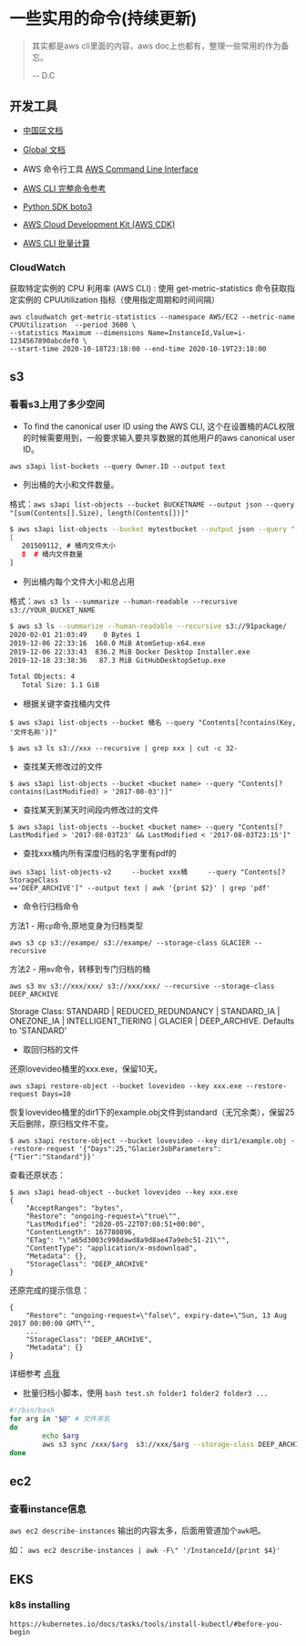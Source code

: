# 一些实用的命令(持续更新)

> 其实都是aws cli里面的内容，aws doc上也都有，整理一些常用的作为备忘。
>
> -- D.C

## 开发工具

- [中国区文档](https://docs.amazonaws.cn/index.html?nc2=h_l2_su)

- [Global 文档](https://docs.aws.amazon.com/)

- AWS 命令行工具 [AWS Command Line Interface](https://docs.aws.amazon.com/zh_cn/cli/index.html)

- [AWS CLI 完整命令参考](https://docs.aws.amazon.com/cli/latest/reference/#available-services)

- [Python SDK boto3](https://boto3.amazonaws.com/v1/documentation/api/latest/index.html)

- [AWS Cloud Development Kit (AWS CDK)](https://docs.aws.amazon.com/cdk/latest/guide/work-with.html)

- [AWS CLI 批量计算](https://docs.aws.amazon.com/cli/latest/reference/batch/)

### CloudWatch

获取特定实例的 CPU 利用率 (AWS CLI) : 使用 get-metric-statistics 命令获取指定实例的 CPUUtilization 指标（使用指定周期和时间间隔）


```batch
aws cloudwatch get-metric-statistics --namespace AWS/EC2 --metric-name CPUUtilization  --period 3600 \
--statistics Maximum --dimensions Name=InstanceId,Value=i-1234567890abcdef0 \
--start-time 2020-10-18T23:18:00 --end-time 2020-10-19T23:18:00
```

## s3

### 看看s3上用了多少空间

- To find the canonical user ID using the AWS CLI, 这个在设置桶的ACL权限的时候需要用到，一般要求输入要共享数据的其他用户的aws canonical user ID。

```
aws s3api list-buckets --query Owner.ID --output text
```

- 列出桶的大小和文件数量。

格式：`aws s3api list-objects --bucket BUCKETNAME --output json --query "[sum(Contents[].Size), length(Contents[])]"`

```bash
$ aws s3api list-objects --bucket mytestbucket --output json --query "[sum(Contents[].Size), length(Contents[])]"
[
   201509112, # 桶内文件大小
   8  # 桶内文件数量
]
```

- 列出桶内每个文件大小和总占用

格式：`aws s3 ls --summarize --human-readable --recursive s3://YOUR_BUCKET_NAME`   

```bash
$ aws s3 ls --summarize --human-readable --recursive s3://91package/
2020-02-01 21:03:49    0 Bytes 1
2019-12-06 22:33:16  160.0 MiB AtomSetup-x64.exe
2019-12-06 22:33:43  836.2 MiB Docker Desktop Installer.exe
2019-12-18 23:38:36   87.3 MiB GitHubDesktopSetup.exe

Total Objects: 4
   Total Size: 1.1 GiB
```

- 根据关键字查找桶内文件

```
$ aws s3api list-objects --bucket 桶名 --query "Contents[?contains(Key, '文件名称')]"

$ aws s3 ls s3://xxx --recursive | grep xxx | cut -c 32-
```

- 查找某天修改过的文件

```
$ aws s3api list-objects --bucket <bucket name> --query "Contents[?contains(LastModified) > '2017-08-03')]"
```

- 查找某天到某天时间段内修改过的文件

```
$ aws s3api list-objects --bucket <bucket name> --query "Contents[?LastModified > '2017-08-03T23' && LastModified < '2017-08-03T23:15']"
```

- 查找xxx桶内所有深度归档的名字里有pdf的

```
aws s3api list-objects-v2     --bucket xxx桶     --query "Contents[?StorageClass
=='DEEP_ARCHIVE']" --output text | awk '{print $2}' | grep 'pdf'
```

- 命令行归档命令

方法1 - 用`cp`命令,原地变身为归档类型

`aws s3 cp s3://exampe/ s3://exampe/ --storage-class GLACIER --recursive`

方法2 - 用`mv`命令，转移到专门归档的桶

`aws s3 mv s3://xxx/xxx/ s3://xxx/xxx/ --recursive --storage-class DEEP_ARCHIVE`

Storage Class: STANDARD | REDUCED_REDUNDANCY | STANDARD_IA | ONEZONE_IA | INTELLIGENT_TIERING | GLACIER | DEEP_ARCHIVE. Defaults to 'STANDARD'

- 取回归档的文件

还原lovevideo桶里的xxx.exe，保留10天。

`aws s3api restore-object --bucket lovevideo --key xxx.exe --restore-request Days=10`

恢复lovevideo桶里的dir1下的example.obj文件到standard（无冗余类），保留25天后删除，原归档文件不变。

`$ aws s3api restore-object --bucket lovevideo --key dir1/example.obj --restore-request '{"Days":25,"GlacierJobParameters":{"Tier":"Standard"}}'`

查看还原状态：

```
$ aws s3api head-object --bucket lovevideo --key xxx.exe
{
    "AcceptRanges": "bytes",
    "Restore": "ongoing-request=\"true\"",
    "LastModified": "2020-05-22T07:08:51+00:00",
    "ContentLength": 167780896,
    "ETag": "\"a65d3003c998dawd8a9d8ae47a9ebc51-21\"",
    "ContentType": "application/x-msdownload",
    "Metadata": {},
    "StorageClass": "DEEP_ARCHIVE"
}
```

还原完成的提示信息：

```
{
    "Restore": "ongoing-request=\"false\", expiry-date=\"Sun, 13 Aug 2017 00:00:00 GMT\"",
    ...
    "StorageClass": "DEEP_ARCHIVE",
    "Metadata": {}
}
```

详细参考 [点我](https://aws.amazon.com/cn/premiumsupport/knowledge-center/restore-s3-object-glacier-storage-class/)


- 批量归档小脚本，使用 `bash test.sh folder1 folder2 folder3 ...`

```bash
#!/bin/bash
for arg in "$@" # 文件夹名
do
        echo $arg
        aws s3 sync /xxx/$arg  s3://xxx/$arg --storage-class DEEP_ARCHIVE
done
```

## ec2

### 查看instance信息

`aws ec2 describe-instances` 输出的内容太多，后面用管道加个`awk`吧。

如：
`aws ec2 describe-instances | awk -F\" '/InstanceId/{print $4}'`

## EKS

### k8s installing

`https://kubernetes.io/docs/tasks/tools/install-kubectl/#before-you-begin`
